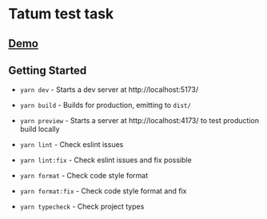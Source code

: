 # Tatum test task

## [Demo](https://tatum-test.netlify.app/)

## Getting Started

-   `yarn dev` - Starts a dev server at http://localhost:5173/

-   `yarn build` - Builds for production, emitting to `dist/`

-   `yarn preview` - Starts a server at http://localhost:4173/ to test production build locally

-   `yarn lint` - Check eslint issues

-   `yarn lint:fix` - Check eslint issues and fix possible

-   `yarn format` - Check code style format

-   `yarn format:fix` - Check code style format and fix

-   `yarn typecheck` - Check project types
